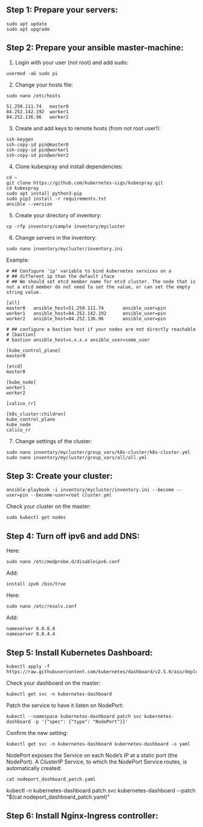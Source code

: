 ## Step 1: Prepare your servers:

```
sudo apt update
sudo apt upgrade
```


## Step 2: Prepare your ansible master-machine:

1) Login with your user (not root) and add sudo:

```
usermod -aG sudo pi
```

2) Change your hosts file:

```
sudo nano /etc/hosts
```
```
51.250.111.74   master0
84.252.142.192  worker1
84.252.136.96   worker2
```

3) Create and add keys to remote hosts (from not root user!):

```
ssh-keygen
ssh-copy-id pin@master0
ssh-copy-id pin@worker1
ssh-copy-id pin@worker2
```

4) Clone kubespray and install dependencies:

```
cd ~
git clone https://github.com/kubernetes-sigs/kubespray.git
cd kubespray
sudo apt install python3-pip
sudo pip3 install -r requirements.txt
ansible --version
```

5) Create your directory of inventory:

```
cp -rfp inventory/sample inventory/mycluster
```

6) Change servers in the inventory:

```
sudo nano inventory/mycluster/inventory.ini
```

Example: 

```
# ## Configure 'ip' variable to bind kubernetes services on a
# ## different ip than the default iface
# ## We should set etcd_member_name for etcd cluster. The node that is not a etcd member do not need to set the value, or can set the empty string value.

[all]
master0   ansible_host=51.250.111.74       ansible_user=pin
worker1   ansible_host=84.252.142.192      ansible_user=pin
worker2   ansible_host=84.252.136.96       ansible_user=pin

# ## configure a bastion host if your nodes are not directly reachable
# [bastion]
# bastion ansible_host=x.x.x.x ansible_user=some_user

[kube_control_plane]
master0

[etcd]
master0

[kube_node]
worker1
worker2

[calico_rr]

[k8s_cluster:children]
kube_control_plane
kube_node
calico_rr
```

7) Change settings of the cluster:

```
sudo nano inventory/mycluster/group_vars/k8s-cluster/k8s-cluster.yml
sudo nano inventory/mycluster/group_vars/all/all.yml
```

## Step 3: Create your cluster:

```
ansible-playbook -i inventory/mycluster/inventory.ini --become --user=pin --become-user=root cluster.yml
```

Check your cluster on the master: 

```
sudo kubectl get nodes
```

## Step 4: Turn off ipv6 and add DNS:

Here:

```
sudo nano /etc/modprobe.d/disableipv6.conf
```

Add:

```
install ipv6 /bin/true
```

Here:

```
sudo nano /etc/resolv.conf
```

Add:

```
nameserver 8.8.8.8
nameserver 8.8.4.4
```

## Step 5: Install Kubernetes Dashboard:

```
kubectl apply -f https://raw.githubusercontent.com/kubernetes/dashboard/v2.5.0/aio/deploy/recommended.yaml
```

Check your dashboard on the master:

```
kubectl get svc -n kubernetes-dashboard
```

Patch the service to have it listen on NodePort:

```
kubectl --namespace kubernetes-dashboard patch svc kubernetes-dashboard -p '{"spec": {"type": "NodePort"}}'
```

Confirm the new setting:

```
kubectl get svc -n kubernetes-dashboard kubernetes-dashboard -o yaml
```

NodePort exposes the Service on each Node’s IP at a static port (the NodePort). A ClusterIP Service, to which the NodePort Service routes, is automatically created:

```
cat nodeport_dashboard_patch.yaml
```

kubectl -n kubernetes-dashboard patch svc kubernetes-dashboard --patch "$(cat nodeport_dashboard_patch.yaml)"


## Step 6: Install Nginx-Ingress controller:

